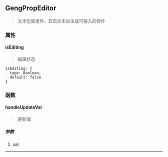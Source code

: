 ## GengPropEditor

> 文本包装组件，双击文本后生成可输入的控件

### 属性

#### isEditing

> 编辑状态

```shell
isEditing: {
  type: Boolean,
  default: false
}
```

### 函数

#### handleUpdateVal

> 更新值

##### 参数

1. val

---
